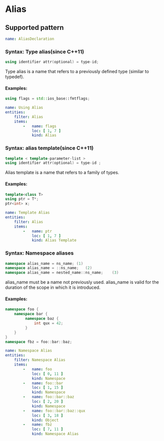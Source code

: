 # Alias

## Supported pattern
```yaml
name: AliasDeclaration
```
### Syntax: Type alias(since C++11)
``` cpp
using identifier attr(optional) = type-id;
```
Type alias is a name that refers to a previously defined type (similar to typedef).

#### Examples: 

```cpp
using flags = std::ios_base::fmtflags;
```

```yaml
name: Using Alias
entities:
    filter: Alias
    items:
        -   name: flags
            loc: [ 1, 7 ]
            kind: Alias
```

### Syntax: alias template(since C++11)
``` cpp
template < template-parameter-list >
using identifier attr(optional) = type-id ;
```
Alias template is a name that refers to a family of types.
#### Examples: 

``` cpp
template<class T>
using ptr = T*; 
ptr<int> x;
```

```yaml
name: Template Alias
entities:
    filter: Alias
    items:
        -   name: ptr
            loc: [ 1, 7 ]
            kind: Alias Template
```

### Syntax: Namespace aliases



``` cpp
namespace alias_name = ns_name;	(1)	
namespace alias_name = ::ns_name;	(2)	
namespace alias_name = nested_name::ns_name;	(3)
```

alias_name must be a name not previously used. alias_name is valid for the duration of the scope in which it is introduced.

#### Examples: 
``` cpp
namespace foo {
    namespace bar {
         namespace baz {
             int qux = 42;
         }
    }
}
namespace fbz = foo::bar::baz;
```

```yaml
name: Namespace Alias
entities:
    filter: Namespace Alias
    items:
        -   name: foo
            loc: [ 0, 11 ]
            kind: Namespace
        -   name: foo::bar
            loc: [ 1, 15 ]
            kind: Namespace
        -   name: foo::bar::baz
            loc: [ 2, 20 ]
            kind: Namespace
        -   name: foo::bar::baz::qux
            loc: [ 3, 18 ]
            kind: Object
        -   name: fbz
            loc: [ 7, 11 ]
            kind: Namespace Alias
```